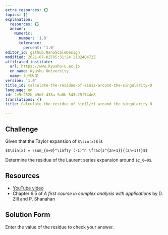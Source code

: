 ```yaml
---
extra_resources: {}
topics: []
explanation:
  resources: {}
  answer:
    Numeric:
      number: '1.0'
      tolerance:
        percent: '1.0'
editor_id: github.NanoScaleDesign
modified: 2021-07-02T05:31:24.210240472Z
affiliated_institute:
  url: https://www.kyushu-u.ac.jp
  en_name: Kyushu University
  name: 九州大学
version: '1.0'
title_id: calculate-the-residue-of-sin1z-around-the-singularity-0
language: en
id: 2e5c252b-b9df-438a-9a8b-543c25f744e8
translations: {}
title: Calculate the residue of sin(1/z) around the singularity 0

---
```


## Challenge
Given that the Taylor expansion of `$\sin(x)$` is

`$$\sin(x) = \sum_{n=0}^\infty (-1)^n \frac{z^{2n+1}}{(2n+1)!}$$`

Determine the residue of the Laurent series expansion around `$z_0=0$`.


## Resources
- [YouTube video](https://www.youtube.com/watch?v=eW0ArgJ3Isk)
- Chapter 6.5 of *A first course in complex analysis with applications* by D. Zill and P. Shanahan


## Solution Form
Enter the value of the residue to check your answer.


